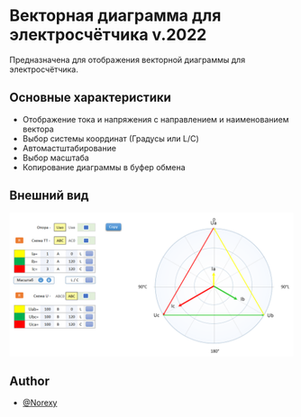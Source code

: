 # Векторная диаграмма для электросчётчика v.2022

Предназначена для отображения векторной диаграммы для электросчётчика.

## Основные характеристики
- Отображение тока и напряжения с направлением и наименованием вектора
- Выбор системы координат (Градусы или L/C)
- Автомастштабирование
- Выбор масштаба
- Копирование диаграммы в буфер обмена


## Внешний вид

![App Screenshot](Screenshot.png)


## Author

- [@Norexy](https://github.com/Norexy)
